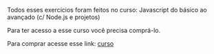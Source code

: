 Todos esses exercícios foram feitos no curso: Javascript do básico ao avançado (c/ Node.js e projetos)

Para ter acesso a esse curso você precisa comprá-lo.

Para comprar acesse esse link: [curso](https://www.udemy.com/course/javascript-do-basico-ao-avancado-com-node-e-projetos)